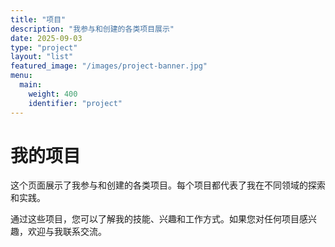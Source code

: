 ```yaml
---
title: "项目"
description: "我参与和创建的各类项目展示"
date: 2025-09-03
type: "project"
layout: "list"
featured_image: "/images/project-banner.jpg"
menu:
  main:
    weight: 400
    identifier: "project"
---
```


# 我的项目

这个页面展示了我参与和创建的各类项目。每个项目都代表了我在不同领域的探索和实践。

通过这些项目，您可以了解我的技能、兴趣和工作方式。如果您对任何项目感兴趣，欢迎与我联系交流。